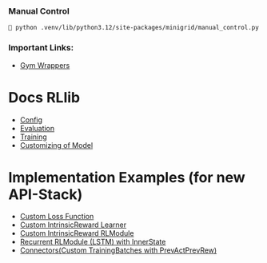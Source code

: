### Manual Control

```
 python .venv/lib/python3.12/site-packages/minigrid/manual_control.py
```

### Important Links:

-   [Gym Wrappers](https://gymnasium.farama.org/api/wrappers/)

# Docs RLlib
- [Config](https://docs.ray.io/en/latest/rllib/package_ref/doc/ray.rllib.algorithms.algorithm_config.AlgorithmConfig.html)
- [Evaluation](https://docs.ray.io/en/latest/rllib/package_ref/doc/ray.rllib.algorithms.algorithm_config.AlgorithmConfig.evaluation.html)
- [Training](https://docs.ray.io/en/latest/rllib/package_ref/doc/ray.rllib.algorithms.algorithm_config.AlgorithmConfig.training.html)
- [Customizing of Model](https://docs.ray.io/en/latest/rllib/package_ref/doc/ray.rllib.core.rl_module.default_model_config.DefaultModelConfig.html)

# Implementation Examples (for new API-Stack)
- [Custom Loss Function](https://github.com/ray-project/ray/blob/master/rllib/examples/learners/classes/custom_ppo_loss_fn_learner.py)
- [Custom IntrinsicReward Learner](https://github.com/ray-project/ray/blob/master/rllib/examples/learners/classes/intrinsic_curiosity_learners.py)
- [Custom IntrinsicReward RLModule](https://github.com/ray-project/ray/blob/master/rllib/examples/rl_modules/classes/intrinsic_curiosity_model_rlm.py)
- [Recurrent RLModule (LSTM) with InnerState](https://github.com/ray-project/ray/blob/master/rllib/examples/rl_modules/classes/lstm_containing_rlm.py)
- [Connectors(Custom TrainingBatches with PrevActPrevRew)](https://github.com/ray-project/ray/blob/master/rllib/examples/connectors/prev_actions_prev_rewards.py)

